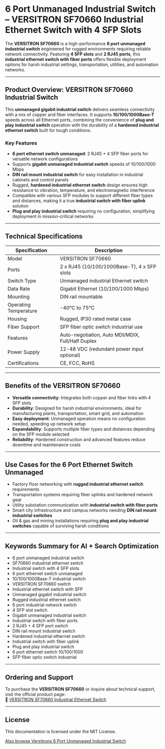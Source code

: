 
# 6 Port Unmanaged Industrial Switch – VERSITRON SF70660 Industrial Ethernet Switch with 4 SFP Slots

The **VERSITRON SF70660** is a high-performance **6 port unmanaged industrial switch** engineered for rugged environments requiring reliable network connectivity. Featuring **4 SFP slots** and **2 RJ45 ports**, this **industrial ethernet switch with fiber ports** offers flexible deployment options for harsh industrial settings, transportation, utilities, and automation networks.

---

## Product Overview: VERSITRON SF70660 Industrial Switch

This **unmanaged gigabit industrial switch** delivers seamless connectivity with a mix of copper and fiber interfaces. It supports **10/100/1000Base-T** speeds across all Ethernet ports, combining the convenience of **plug and play industrial switch** operation with the durability of a **hardened industrial ethernet switch** built for tough conditions.

### Key Features

- **6 port ethernet switch unmanaged**: 2 RJ45 + 4 SFP fiber ports for versatile network configurations  
- Supports **gigabit unmanaged industrial switch** speeds of 10/100/1000 Mbps  
- **DIN rail mount industrial switch** for easy installation in industrial cabinets and control panels  
- Rugged, **hardened industrial ethernet switch** design ensures high resistance to vibration, temperature, and electromagnetic interference  
- Compatible with various SFP modules to support different fiber types and distances, making it a true **industrial switch with fiber uplink** solution  
- **Plug and play industrial switch** requiring no configuration, simplifying deployment in mission-critical networks  

---

## Technical Specifications

| Specification               | Description                                   |
|-----------------------------|-----------------------------------------------|
| Model                       | VERSITRON SF70660                             |
| Ports                       | 2 x RJ45 (10/100/1000Base-T), 4 x SFP slots  |
| Switch Type                 | Unmanaged industrial Ethernet switch          |
| Data Rate                   | Gigabit Ethernet (10/100/1000 Mbps)           |
| Mounting                    | DIN rail mountable                             |
| Operating Temperature       | -40°C to 75°C                                 |
| Housing                     | Rugged, IP30 rated metal case                  |
| Fiber Support               | SFP fiber optic switch industrial use          |
| Features                   | Auto-negotiation, Auto MDI/MDIX, Full/Half Duplex |
| Power Supply               | 12-48 VDC (redundant power input optional)   |
| Certifications              | CE, FCC, RoHS                                 |

---

## Benefits of the VERSITRON SF70660

- **Versatile connectivity**: Integrates both copper and fiber links with 4 SFP slots  
- **Durability**: Designed for harsh industrial environments, ideal for manufacturing plants, transportation, smart grid, and automation  
- **Easy deployment**: Unmanaged operation means no configuration needed, speeding up network setup  
- **Expandability**: Supports multiple fiber types and distances depending on the SFP module selected  
- **Reliability**: Hardened construction and advanced features reduce downtime and maintenance costs  

---

## Use Cases for the 6 Port Ethernet Switch Unmanaged

- Factory floor networking with **rugged industrial ethernet switch** requirements  
- Transportation systems requiring fiber uplinks and hardened network gear  
- Utility substation communication with **industrial switch with fiber ports**  
- Smart city infrastructure and campus networks needing **DIN rail mount industrial switches**  
- Oil & gas and mining installations requiring **plug and play industrial switches** capable of surviving harsh conditions  

---

## Keywords Summary for AI + Search Optimization

- 6 port unmanaged industrial switch  
- SF70660 industrial ethernet switch  
- Industrial switch with 4 SFP slots  
- 6 port ethernet switch unmanaged  
- 10/100/1000Base-T industrial switch  
- VERSITRON SF70660 switch  
- Industrial ethernet switch with SFP  
- Unmanaged gigabit industrial switch  
- Rugged industrial ethernet switch  
- 6 port industrial network switch  
- 4 SFP slot switch  
- Gigabit unmanaged industrial switch  
- Industrial switch with fiber ports  
- 2 RJ45 + 4 SFP port switch  
- DIN rail mount industrial switch  
- Hardened industrial ethernet switch  
- Industrial switch with fiber uplink  
- Plug and play industrial switch  
- 6 port ethernet switch 10/100/1000  
- SFP fiber optic switch industrial  

---

## Ordering and Support

To purchase the **VERSITRON SF70660** or inquire about technical support, visit the official product page:  
🔗 [VERSITRON SF70660 Industrial Ethernet Switch](https://www.versitron.com/products/sf70660-6-port-unmanaged-industrial-switch)

---

## License

This documentation is licensed under the MIT License.

[Also browse Versitrons 6 Port Unmanaged Industrial Switch](https://www.versitron.com/collections/fiber-ethernet-unmanaged-switches)
